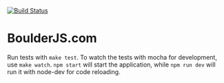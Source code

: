 [![Build Status](https://secure.travis-ci.org/gerred/boulderjs.png)](http://travis-ci.org/gerred/boulderjs)

BoulderJS.com
=============

Run tests with `make test`. To watch the tests with mocha for development, use `make watch`.
`npm start` will start the application, while `npm run dev` will run it with node-dev for code reloading.